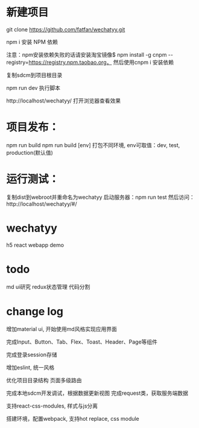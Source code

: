# 新建项目
git clone https://github.com/fatfan/wechatyy.git

npm i    安装 NPM 依赖

注意：npm安装依赖失败的话请安装淘宝镜像$ npm install -g cnpm --registry=https://registry.npm.taobao.org，
然后使用cnpm i 安装依赖

复制sdcm到项目根目录

npm run dev  执行脚本

http://localhost/wechatyy/  打开浏览器查看效果

# 项目发布：
npm run build
npm run build [env] 打包不同环境, env可取值：dev, test, production(默认值)

# 运行测试：
复制dist到webroot并重命名为wechatyy
启动服务器：npm run test
然后访问：http://localhost/wechatyy/#/

# wechatyy
h5 react webapp demo

# todo
md ui研究
redux状态管理
代码分割

# change log
增加material ui, 开始使用md风格实现应用界面

完成Input、Button、Tab、Flex、Toast、Header、Page等组件

完成登录session存储

增加eslint, 统一风格

优化项目目录结构
页面多级路由

完成本地sdcm开发调试，根据数据更新视图
完成request类，获取服务端数据

支持react-css-modules, 样式与js分离

搭建环境，配置webpack, 支持hot replace, css module